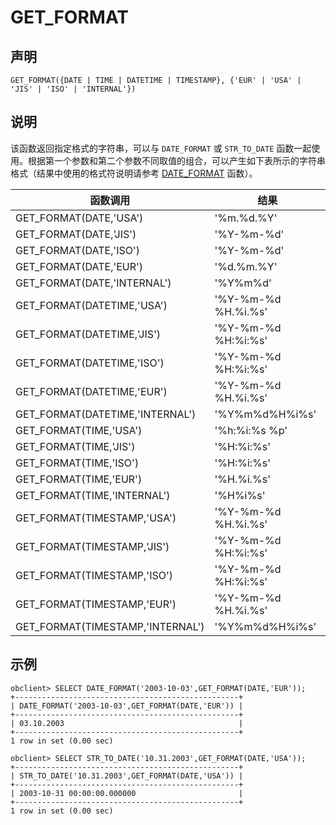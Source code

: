 GET_FORMAT 
===============================



声明 
-----------------------

```unknow
GET_FORMAT({DATE | TIME | DATETIME | TIMESTAMP}, {'EUR' | 'USA' | 'JIS' | 'ISO' | 'INTERNAL'})
```



说明 
-----------------------

该函数返回指定格式的字符串，可以与 `DATE_FORMAT` 或 `STR_TO_DATE` 函数一起使用。根据第一个参数和第二个参数不同取值的组合，可以产生如下表所示的字符串格式（结果中使用的格式符说明请参考 [DATE_FORMAT](/zh-CN/10.sql-reference/4.functions-1/2.single-row-functions-1/1.date-and-time-functions/10.DATE_FORMAT.md) 函数）。


|               函数调用               |         结果          |
|----------------------------------|---------------------|
| GET_FORMAT(DATE,'USA')           | '%m.%d.%Y'          |
| GET_FORMAT(DATE,'JIS')           | '%Y-%m-%d'          |
| GET_FORMAT(DATE,'ISO')           | '%Y-%m-%d'          |
| GET_FORMAT(DATE,'EUR')           | '%d.%m.%Y'          |
| GET_FORMAT(DATE,'INTERNAL')      | '%Y%m%d'            |
| GET_FORMAT(DATETIME,'USA')       | '%Y-%m-%d %H.%i.%s' |
| GET_FORMAT(DATETIME,'JIS')       | '%Y-%m-%d %H:%i:%s' |
| GET_FORMAT(DATETIME,'ISO')       | '%Y-%m-%d %H:%i:%s' |
| GET_FORMAT(DATETIME,'EUR')       | '%Y-%m-%d %H.%i.%s' |
| GET_FORMAT(DATETIME,'INTERNAL')  | '%Y%m%d%H%i%s'      |
| GET_FORMAT(TIME,'USA')           | '%h:%i:%s %p'       |
| GET_FORMAT(TIME,'JIS')           | '%H:%i:%s'          |
| GET_FORMAT(TIME,'ISO')           | '%H:%i:%s'          |
| GET_FORMAT(TIME,'EUR')           | '%H.%i.%s'          |
| GET_FORMAT(TIME,'INTERNAL')      | '%H%i%s'            |
| GET_FORMAT(TIMESTAMP,'USA')      | '%Y-%m-%d %H.%i.%s' |
| GET_FORMAT(TIMESTAMP,'JIS')      | '%Y-%m-%d %H:%i:%s' |
| GET_FORMAT(TIMESTAMP,'ISO')      | '%Y-%m-%d %H:%i:%s' |
| GET_FORMAT(TIMESTAMP,'EUR')      | '%Y-%m-%d %H.%i.%s' |
| GET_FORMAT(TIMESTAMP,'INTERNAL') | '%Y%m%d%H%i%s'      |



示例 
-----------------------

```unknow
obclient> SELECT DATE_FORMAT('2003-10-03',GET_FORMAT(DATE,'EUR'));
+--------------------------------------------------+
| DATE_FORMAT('2003-10-03',GET_FORMAT(DATE,'EUR')) |
+--------------------------------------------------+
| 03.10.2003                                       |
+--------------------------------------------------+
1 row in set (0.00 sec)

obclient> SELECT STR_TO_DATE('10.31.2003',GET_FORMAT(DATE,'USA'));
+--------------------------------------------------+
| STR_TO_DATE('10.31.2003',GET_FORMAT(DATE,'USA')) |
+--------------------------------------------------+
| 2003-10-31 00:00:00.000000                       |
+--------------------------------------------------+
1 row in set (0.00 sec)
```



